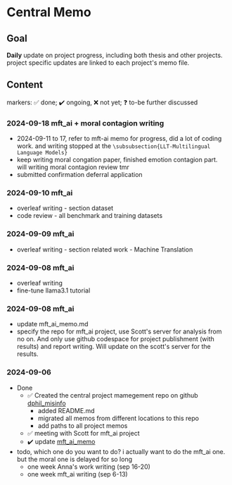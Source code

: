 # Central Memo

## Goal
**Daily** update on project progress, including both thesis and other projects.
project specific updates are linked to each project's memo file. 

## Content 
markers: ✅ done; ✔️ ongoing, ❌ not yet; ❓ to-be further discussed

### 2024-09-18 mft_ai + moral contagion writing
- 2024-09-11 to 17, refer to mft-ai memo for progress, did a lot of coding work. and writing stopped at the `\subsubsection{LLT-Multilingual Language Models}`
- keep writing moral congation paper, finished emotion contagion part. will writing moral contagion review tmr
- submitted confirmation deferral application
  
### 2024-09-10 mft_ai
- overleaf writing - section dataset
- code review - all benchmark and training datasets 

### 2024-09-09 mft_ai
- overleaf writing - section related work - Machine Translation

### 2024-09-08 mft_ai
- overleaf writing
- fine-tune llama3.1 tutorial

### 2024-09-08 mft_ai
- update mft_ai_memo.md 
- specify the repo for mft_ai project, use Scott's server for analysis from no on. And only use github codespace for project publishment (with results) and report writing. Will update on the scott's server for the results. 


### 2024-09-06 
- Done
    - ✅ Created the central project mamegement repo on github [dphil_misinfo](https://github.com/calvinchengyx/dphil_misinfo)
        - added README.md
        - migrated all memos from different locations to this repo
        - add paths to all project memos
    - ✅ meeting with Scott for mft_ai project
    - ✔️ update [mft_ai_memo](/workspaces/dphil_misinfo/project_memo/mft_ai_memo.md)
- todo, which one do you want to do? i actually want to do the mft_ai one. but the moral one is delayed for so long 
    - one week Anna's work writing (sep 16-20)
    - one week mft_ai writing (sep 6-13)
    

